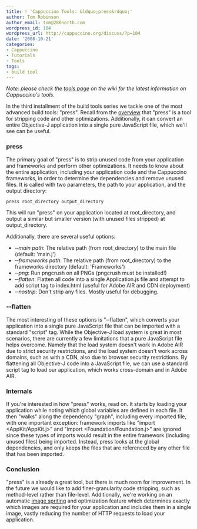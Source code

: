 ```yaml
---
title: ! 'Cappuccino Tools: &ldquo;press&rdquo;'
author: Tom Robinson
author_email: tom@280north.com
wordpress_id: 104
wordpress_url: http://cappuccino.org/discuss/?p=104
date: '2008-10-21'
categories:
- Cappuccino
- Tutorials
- Tools
tags:
- build tool
---
```



_Note: please check the [tools page](http://wiki.github.com/280north/cappuccino/tools) on the wiki for the latest information on Cappuccino's tools._

In the third installment of the build tools series we tackle one of the most advanced build tools: "press". Recall from the [overview](http://cappuccino.org/discuss/2008/10/06/the-cappuccino-build-tools/) that "press" is a tool for stripping code and other optimizations. Additionally, it can convert an entire Objective-J application into a single pure JavaScript file, which we'll see can be useful.

### press

 The primary goal of "press" is to strip unused code from your application and frameworks and perform other optimizations. It needs to know about the entire application, including your application code and the Cappuccino frameworks, in order to determine the dependencies and remove unused files. It is called with two parameters, the path to your application, and the output directory:

`press root_directory output_directory`

This will run "press" on your application located at root_directory, and output a similar but smaller version (with unused files stripped) at output_directory.

Additionally, there are several useful options:

* _‐‐main path_: The relative path (from root_directory) to the main file (default: 'main.j')
* _‐‐frameworks path_: The relative path (from root_directory) to the frameworks directory (default: 'Frameworks')
* _‐‐png_: Run pngcrush on all PNGs (pngcrush must be installed!)
* _‐‐flatten_: Flatten all code into a single Application.js file and attempt to add script tag to index.html (useful for Adobe AIR and CDN deployment)
* _‐‐nostrip_: Don't strip any files. Mostly useful for debugging.

### ‐‐flatten

 The most interesting of these options is "‐‐flatten", which converts your application into a single pure JavaScript file that can be imported with a standard "script" tag. While the Objective-J load system is great in most scenarios, there are currently a few limitations that a pure JavaScript file helps overcome. Namely that the load system doesn't work in Adobe AIR due to strict security restrictions, and the load system doesn't work across domains, such as with a CDN, also due to browser security restrictions. By flattening all Objective-J code into a JavaScript file, we can use a standard script tag to load our application, which works cross-domain and in Adobe AIR.

### Internals

 If you're interested in how "press" works, read on. It starts by loading your application while noting which global variables are defined in each file. It then "walks" along the dependency "graph", including every imported file, with one important exception: framework imports like "import <AppKit/AppKit.j>" and "import <Foundation/Foundation.j>" are ignored since these types of imports would result in the entire framework (including unused files) being imported. Instead, press looks at the global dependencies, and only keeps the files that are referenced by any other file that has been imported.

### Conclusion

 "press" is a already a great tool, but there is much room for improvement. In the future we would like to add finer-granularity code stripping, such as method-level rather than file-level. Additionally, we're working on an automatic [image spriting](http://www.alistapart.com/articles/sprites) and optimization feature which determines exactly which images are required for your application and includes them in a single image, vastly reducing the number of HTTP requests to load your application.

